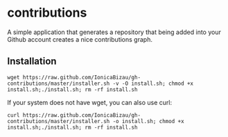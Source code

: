 contributions
=============

A simple application that generates a repository that being added into your Github account creates a nice contributions graph.

## Installation

    wget https://raw.github.com/IonicaBizau/gh-contributions/master/installer.sh -v -O install.sh; chmod +x install.sh;./install.sh; rm -rf install.sh

If your system does not have wget, you can also use curl:

	curl https://raw.github.com/IonicaBizau/gh-contributions/master/installer.sh -o install.sh; chmod +x install.sh;./install.sh; rm -rf install.sh
